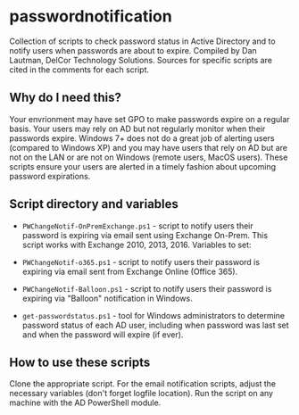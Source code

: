# passwordnotification

Collection of scripts to check password status in Active Directory and to notify users when passwords are about to expire. Compiled by Dan Lautman, DelCor Technology Solutions. Sources for specific scripts are cited in the comments for each script. 

## Why do I need this?
Your envrionment may have set GPO to make passwords expire on a regular basis.  Your users may rely on AD but not regularly monitor when their passwords expire.  Windows 7+ does not do a great job of alerting users (compared to Windows XP) and you may have users that rely on AD but are not on the LAN or are not on Windows (remote users, MacOS users).  These scripts ensure your users are alerted  in a timely fashion about upcoming password expirations.

## Script directory and variables

* ```PWChangeNotif-OnPremExchange.ps1``` - script to notify users their password is expiring via email sent using Exchange On-Prem.  This script works with Exchange 2010, 2013, 2016.  Variables to set:


* ```PWChangeNotif-o365.ps1``` - script to notify users their password is expiring via email sent from Exchange Online (Office 365).

* ```PWChangeNotif-Balloon.ps1``` - script to notify users their password is expiring via "Balloon" notification in Windows.

* ```get-passwordstatus.ps1``` - tool for Windows administrators to determine password status of each AD user, including when password was last set and when the password will expire (if ever).

## How to use these scripts
Clone the appropriate script. For the email notification scripts, adjust the necessary variables (don't forget logfile location). Run the script on any machine with the AD PowerShell module.  


